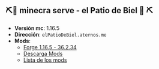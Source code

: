 ## :pick::tulip: minecra serve - el Patio de Biel :tulip: :pick:

- **Versión mc**: 1.16.5 
- **Dirección**:  `elPatioDeBiel.aternos.me`
- **Mods**:
  - [Forge 1.16.5 - 36.2.34](https://adfoc.us/serve/sitelinks/?id=271228&url=https://maven.minecraftforge.net/net/minecraftforge/forge/1.16.5-36.2.34/forge-1.16.5-36.2.34-installer.jar)
  - [Descarga Mods](https://www.mediafire.com/file/dzcve355v5wf3a9/mods.zip/file)
  - [Lista de los mods](https://github.com/mardevour/mc-server/blob/main/md/mods.md)
